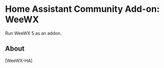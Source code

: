# Home Assistant Community Add-on: WeeWX

Run WeeWX 5 as an addon.

## About

[WeeWX-HA]

[WeeWX]: https://www.weewx.com/


